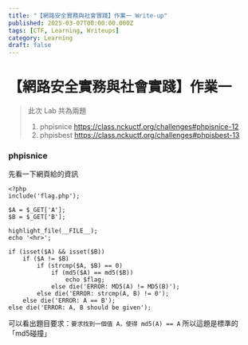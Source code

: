 ```yaml
---
title: "【網路安全實務與社會實踐】作業一 Write-up"
published: 2025-03-07T00:00:00.000Z
tags: [CTF, Learning, Writeups]
category: Learning
draft: false
---
```

# 【網路安全實務與社會實踐】作業一

> 此次 Lab 共為兩題
>
> 1. phpisnice https://class.nckuctf.org/challenges#phpisnice-12
> 2. phpisbest https://class.nckuctf.org/challenges#phpisbest-13

### phpisnice

先看一下網頁給的資訊

```
<?php
include('flag.php');

$A = $_GET['A'];
$B = $_GET['B'];

highlight_file(__FILE__);
echo '<hr>';

if (isset($A) && isset($B))
    if ($A != $B)
        if (strcmp($A, $B) == 0)
            if (md5($A) == md5($B))
                echo $flag;
            else die('ERROR: MD5(A) != MD5(B)');
        else die('ERROR: strcmp(A, B) != 0');
    else die('ERROR: A == B');
else die('ERROR: A, B should be given');
```

可以看出題目要求：`要求找到一個值 A，使得 md5(A) == A`
所以這題是標準的「md5碰撞」

<!--more-->
